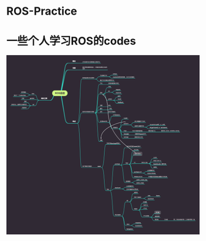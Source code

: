 # ROS-Practice

# 一些个人学习ROS的codes

![image](https://github.com/Ermaotie/ROS-Practice/blob/master/ROS总结.png)
